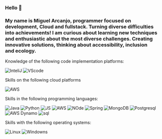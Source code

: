### Hello 👋
### My name is Miguel Arcanjo, programmer focused on development, Cloud and fullstack. Turning diverse difficulties into achievements! I am curious about learning new techniques and enthusiastic about the most diverse challenges. Creating innovative solutions, thinking about accessibility, inclusion and ecology.

 Knowledge of the following code implementation platforms:

![InteliJ](https://img.shields.io/badge/IntelliJ_IDEA-000000.svg?style=for-the-badge&logo=intellij-idea&logoColor=white)
![VScode](https://img.shields.io/badge/Visual_Studio_Code-0078D4?style=for-the-badge&logo=visual%20studio%20code&logoColor=white)

Skills on the following cloud platforms

![AWS](https://img.shields.io/badge/Amazon_AWS-FF9900?style=for-the-badge&logo=amazonaws&logoColor=white)

Skills in the following programming languages:

![Java](https://img.shields.io/badge/java-%23ED8B00.svg?style=for-the-badge&logo=openjdk&logoColor=white)
![Python](https://img.shields.io/badge/Python-FFD43B?style=for-the-badge&logo=python&logoColor=blue)
![JS](https://img.shields.io/badge/JavaScript-323330?style=for-the-badge&logo=javascript&logoColor=F7DF1E)
![AWS](https://img.shields.io/badge/AWS-%23FF9900.svg?style=for-the-badge&logo=amazon-aws&logoColor=white)
![NOde](https://img.shields.io/badge/Node%20js-339933?style=for-the-badge&logo=nodedotjs&logoColor=white)
![Spring](https://img.shields.io/badge/Spring-6DB33F?style=for-the-badge&logo=spring&logoColor=white)
![MongoDB](https://img.shields.io/badge/MongoDB-4EA94B?style=for-the-badge&logo=mongodb&logoColor=white)
![Postgresql](https://img.shields.io/badge/PostgreSQL-316192?style=for-the-badge&logo=postgresql&logoColor=white)
![AWS Dynamo](https://img.shields.io/badge/Amazon%20DynamoDB-4053D6?style=for-the-badge&logo=Amazon%20DynamoDB&logoColor=white)
![sql](https://img.shields.io/badge/MySQL-005C84?style=for-the-badge&logo=mysql&logoColor=white)

Skills with the following operating systems:

![Linux](https://img.shields.io/badge/Linux-FCC624?style=for-the-badge&logo=linux&logoColor=black)
![Windowns](https://img.shields.io/badge/Windows-0078D6?style=for-the-badge&logo=windows&logoColor=white)

